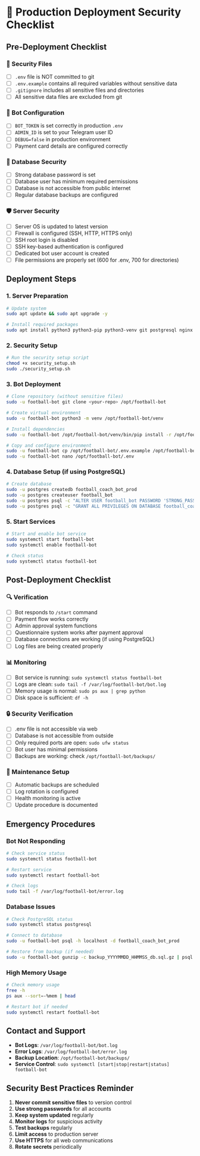 # 🚀 Production Deployment Security Checklist

## Pre-Deployment Checklist

### 🔐 Security Files
- [ ] `.env` file is NOT committed to git
- [ ] `.env.example` contains all required variables without sensitive data
- [ ] `.gitignore` includes all sensitive files and directories
- [ ] All sensitive data files are excluded from git

### 🤖 Bot Configuration
- [ ] `BOT_TOKEN` is set correctly in production `.env`
- [ ] `ADMIN_ID` is set to your Telegram user ID
- [ ] `DEBUG=false` in production environment
- [ ] Payment card details are configured correctly

### 💾 Database Security
- [ ] Strong database password is set
- [ ] Database user has minimum required permissions
- [ ] Database is not accessible from public internet
- [ ] Regular database backups are configured

### 🛡️ Server Security
- [ ] Server OS is updated to latest version
- [ ] Firewall is configured (SSH, HTTP, HTTPS only)
- [ ] SSH root login is disabled
- [ ] SSH key-based authentication is configured
- [ ] Dedicated bot user account is created
- [ ] File permissions are properly set (600 for .env, 700 for directories)

## Deployment Steps

### 1. Server Preparation
```bash
# Update system
sudo apt update && sudo apt upgrade -y

# Install required packages
sudo apt install python3 python3-pip python3-venv git postgresql nginx fail2ban -y
```

### 2. Security Setup
```bash
# Run the security setup script
chmod +x security_setup.sh
sudo ./security_setup.sh
```

### 3. Bot Deployment
```bash
# Clone repository (without sensitive files)
sudo -u football-bot git clone <your-repo> /opt/football-bot

# Create virtual environment
sudo -u football-bot python3 -m venv /opt/football-bot/venv

# Install dependencies
sudo -u football-bot /opt/football-bot/venv/bin/pip install -r /opt/football-bot/requirements.txt

# Copy and configure environment
sudo -u football-bot cp /opt/football-bot/.env.example /opt/football-bot/.env
sudo -u football-bot nano /opt/football-bot/.env
```

### 4. Database Setup (if using PostgreSQL)
```bash
# Create database
sudo -u postgres createdb football_coach_bot_prod
sudo -u postgres createuser football_bot
sudo -u postgres psql -c "ALTER USER football_bot PASSWORD 'STRONG_PASSWORD_HERE';"
sudo -u postgres psql -c "GRANT ALL PRIVILEGES ON DATABASE football_coach_bot_prod TO football_bot;"
```

### 5. Start Services
```bash
# Start and enable bot service
sudo systemctl start football-bot
sudo systemctl enable football-bot

# Check status
sudo systemctl status football-bot
```

## Post-Deployment Checklist

### 🔍 Verification
- [ ] Bot responds to `/start` command
- [ ] Payment flow works correctly
- [ ] Admin approval system functions
- [ ] Questionnaire system works after payment approval
- [ ] Database connections are working (if using PostgreSQL)
- [ ] Log files are being created properly

### 📊 Monitoring
- [ ] Bot service is running: `sudo systemctl status football-bot`
- [ ] Logs are clean: `sudo tail -f /var/log/football-bot/bot.log`
- [ ] Memory usage is normal: `sudo ps aux | grep python`
- [ ] Disk space is sufficient: `df -h`

### 🔒 Security Verification
- [ ] .env file is not accessible via web
- [ ] Database is not accessible from outside
- [ ] Only required ports are open: `sudo ufw status`
- [ ] Bot user has minimal permissions
- [ ] Backups are working: check `/opt/football-bot/backups/`

### 🔄 Maintenance Setup
- [ ] Automatic backups are scheduled
- [ ] Log rotation is configured
- [ ] Health monitoring is active
- [ ] Update procedure is documented

## Emergency Procedures

### Bot Not Responding
```bash
# Check service status
sudo systemctl status football-bot

# Restart service
sudo systemctl restart football-bot

# Check logs
sudo tail -f /var/log/football-bot/error.log
```

### Database Issues
```bash
# Check PostgreSQL status
sudo systemctl status postgresql

# Connect to database
sudo -u football-bot psql -h localhost -d football_coach_bot_prod

# Restore from backup (if needed)
sudo -u football-bot gunzip -c backup_YYYYMMDD_HHMMSS_db.sql.gz | psql -h localhost -d football_coach_bot_prod
```

### High Memory Usage
```bash
# Check memory usage
free -h
ps aux --sort=-%mem | head

# Restart bot if needed
sudo systemctl restart football-bot
```

## Contact and Support

- **Bot Logs**: `/var/log/football-bot/bot.log`
- **Error Logs**: `/var/log/football-bot/error.log`
- **Backup Location**: `/opt/football-bot/backups/`
- **Service Control**: `sudo systemctl [start|stop|restart|status] football-bot`

## Security Best Practices Reminder

1. **Never commit sensitive files** to version control
2. **Use strong passwords** for all accounts
3. **Keep system updated** regularly
4. **Monitor logs** for suspicious activity
5. **Test backups** regularly
6. **Limit access** to production server
7. **Use HTTPS** for all web communications
8. **Rotate secrets** periodically
